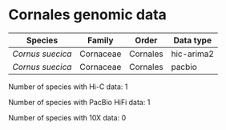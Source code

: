 # Cornales genomic data

| Species | Family | Order | Data type |
| -- | --- | --- | --- |
| *Cornus suecica* | Cornaceae | Cornales | hic-arima2 |
| *Cornus suecica* | Cornaceae | Cornales | pacbio |

Number of species with Hi-C data: 1

Number of species with PacBio HiFi data: 1

Number of species with 10X data: 0
